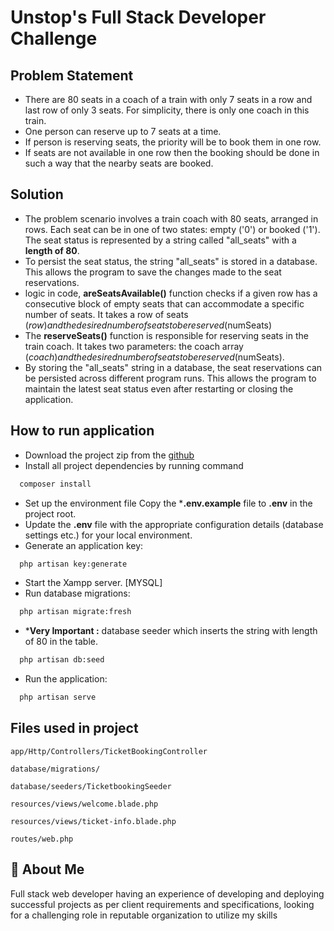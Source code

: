 
# Unstop's Full Stack Developer Challenge


## Problem Statement

- There are 80 seats in a coach of a train with only 7 seats in a row and last row of only 3 seats. For simplicity, there is only one coach in this train.
- One person can reserve up to 7 seats at a time.
- If person is reserving seats, the priority will be to book them in one row.
- If seats are not available in one row then the booking should be done in such a way that the nearby seats are booked.

## Solution

- The problem scenario involves a train coach with 80 seats, arranged in rows. Each seat can be in one of two states: empty ('0') or booked ('1'). The seat status is represented by a string called "all_seats" with a **length of 80**.
- To persist the seat status, the string "all_seats" is stored in a database. This allows the program to save the changes made to the seat reservations.
- logic in code, **areSeatsAvailable()** function checks if a given row has a consecutive block of empty seats that can accommodate a specific number of seats. It takes a row of seats ($row) and the desired number of seats to be reserved ($numSeats)
- The **reserveSeats()** function is responsible for reserving seats in the train coach. It takes two parameters: the coach array ($coach) and the desired number of seats to be reserved ($numSeats).
- By storing the "all_seats" string in a database, the seat reservations can be persisted across different program runs. This allows the program to maintain the latest seat status even after restarting or closing the application.

## How to run application

- Download the project zip from the [github](https://github.com/Ashugiri1/upstop-challenge)
- Install all project dependencies by running command

```bash
  composer install
```
- Set up the environment file Copy the ***.env.example** file to **.env** in the project root.
- Update the **.env** file with the appropriate configuration details (database settings etc.) for your local environment.
- Generate an application key:
```bash
  php artisan key:generate
```
- Start the Xampp server. [MYSQL]
- Run database migrations:

```bash
  php artisan migrate:fresh
```
- ***Very Important :** database seeder which inserts the string with length of 80 in the table.
 
```bash
  php artisan db:seed
```
- Run the application:
```bash
  php artisan serve
```

## Files used in project


`app/Http/Controllers/TicketBookingController`

`database/migrations/`

`database/seeders/TicketbookingSeeder`

`resources/views/welcome.blade.php`

`resources/views/ticket-info.blade.php`

`routes/web.php`




## 🚀 About Me
Full stack web developer having an experience of developing and deploying successful projects as per 
client requirements and specifications, looking for a challenging role in reputable organization to utilize 
my skills




